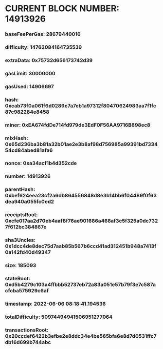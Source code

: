 # CURRENT BLOCK NUMBER: 14913926

### baseFeePerGas: 28679440016
### difficulty: 14762084164735539
### extraData: 0x75732d656173742d39
### gasLimit: 30000000
### gasUsed: 14906697
### hash: 0xcab73f0a061f6d0289e7a7eb1a97312f80470624983aa7f1fc87c982284e8458
### miner: 0xEA674fdDe714fd979de3EdF0F56AA9716B898ec8
### mixHash: 0x65d236ba3b81a32b01ae2e3b8af98d756985a99391bd733454cd84abed81afa6
### nonce: 0xa34acf1b4d352cde
### number: 14913926
### parentHash: 0xbef624eea23cf2a6db864556848d8e3b14bb6f04489f0f63dea940a055fc0ed2
### receiptsRoot: 0xcfe017aa2d70eb4aaf8f76ae901686a468af3c5f325a0dc7327f612bc384867e
### sha3Uncles: 0x1dcc4de8dec75d7aab85b567b6ccd41ad312451b948a7413f0a142fd40d49347
### size: 185093
### stateRoot: 0xd5b4279c103a4ffbbb52737eb72a83a051e57b79f3e7c587acfcba575929c6af
### timestamp: 2022-06-06 08:18:41.194536
### totalDifficulty: 50974494941506951277064
### transactionsRoot: 0x20ccdef6422b3efbe2e8ddc34e4be565bfa6e8d7d0531ffc7db16d699b744abc
